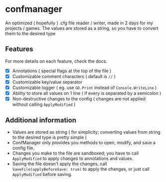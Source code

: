 # confmanager

An optimized ( hopefully ) .cfg file reader / writer, made in 2 days for my projects / games.
The values are stored as a string, so you have to convert them to the desired type

## Features

For more details on each feature, check the docs.

- [x] Annotations ( special flags at the top of the file )
- [x] Customizable comment characters ( default is `//` )
- [x] Customizable key/value separator
- [x] Customizable logger ( eg. use `GD.Print` instead of `Console.WriteLine` )
- [x] Ability to store all values on 1 line ( if every is separated by a semicolon )
- [x] Non-destructive changes to the config ( changes are not applied without calling `ApplyModified` )

## Additional information

- Values are stored as string ( for simplicity; converting values from string to the desired type is pretty simple )
- ConfManager only provides you methods to open, modify, and save a config file.
- Changes you make to the file are sandboxed; you have to call `ApplyModified` to apply changes to annotations and values.
- Saving the file doesn't apply the changes, call `SaveFile(applyBeforeSave: true)` to apply the changes, or just call `ApplyModified` before saving.
